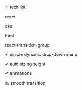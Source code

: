 
✨ tech list


react


css


html


react-transition-group






✔ simple dynamic drop-down menu 

✔ auto sizing height

✔ animations

👍 smooth transition
